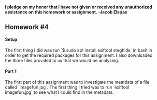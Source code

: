<b>I pledge on my honor that I have not given or received any unauthorized assistance on this homework or assignment. -Jacob Elspas</b>

<h2>Homework #4</h2>

<h4>Setup</h4> 
The first thing I did was run `$ sudo apt install exiftool steghide` in bash in order to get the required packages for this assignment. I also downloaded the three files provided to us that we would be analyzing.

<h4>Part 1</h4>
The first part of this assignment was to investigate the meatdata of a file called `imagefun.jpg`. The first thing I tried was to run `exiftool imagefun.jpg` to see what I could find in the metadata.
